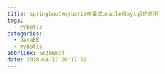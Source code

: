 ```yaml
---
title: springboot+mybatis在集成oracle和mysql的区别
tags:
  - Mybatis
categories:
  - JavaEE
  - mybatis
abbrlink: 5e2b66cd
date: 2018-04-17 20:17:52
---
```


